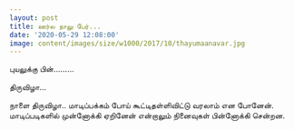 ```yaml
---
layout: post
title: ஊர்ல நாலு பேர்...
date: '2020-05-29 12:08:00'
image: content/images/size/w1000/2017/10/thayumaanavar.jpg
---
```



புயலுக்கு பின்.........

திருவிழா...

நாளை திருவிழா.. மாடிப்பக்கம் போய் கூட்டிதள்ளிவிட்டு வரலாம் என போனேன்.
மாடிப்படிகளில் முன்னோக்கி ஏறினேன் என்றாலும் நினைவுகள் பின்னோக்கி சென்றன.